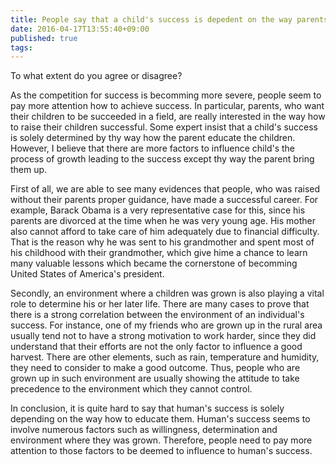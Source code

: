 ```yaml
---
title: People say that a child's success is depedent on the way parents bring them up
date: 2016-04-17T13:55:40+09:00
published: true
tags:
---
```




To what extent do you agree or disagree?


As the competition for success is becomming more severe, people seem to pay more attention how to achieve success. In particular, parents, who want their children to be succeeded in a field, are really interested in the way how to raise their children successful. Some expert insist that a child's success is solely determined by thy way how the parent educate the children. However, I believe that there are more factors to influence child's the process of growth leading to the success except thy way the parent bring them up.


First of all, we are able to see many evidences that people, who was raised without their parents proper guidance, have made a successful career. For example, Barack Obama is a very representative case for this, since his parents are divorced at the time when he was very young age. His mother also cannot afford to take care of him adequately due to financial difficulty. That is the reason why he was sent to his grandmother and spent most of his childhood with their grandmother, which give hime a chance to learn many valuable lessons which became the cornerstone of becomming United States of America's president.


Secondly, an environment where a children was grown is also playing a vital role to determine his or her later life. There are many cases to prove that there is a strong correlation between the environment of an individual's success. For instance, one of my friends who are grown up in the rural area usually tend not to have a strong motivation to work harder, since they did understand that their efforts are not the only factor to influence a good harvest. There are other elements, such as rain, temperature and humidity, they need to consider to make a good outcome. Thus, people who are grown up in such environment are usually showing the attitude to take precedence to the environment which they cannot control.


In conclusion, it is quite hard to say that human's success is solely depending on the way how to educate them. Human's success seems to involve numerous factors such as willingness, determination and environment where they was grown. Therefore, people need to pay more attention to those factors to be deemed to influence to human's success.
